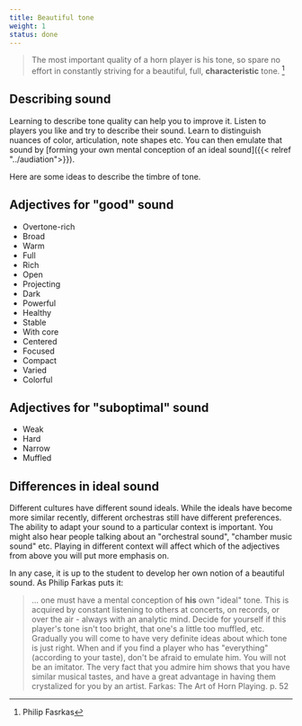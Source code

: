 ```yaml
---
title: Beautiful tone
weight: 1
status: done
---
```


> The most important quality of a horn player is his tone, so spare no effort in constantly striving for a beautiful, full, **characteristic** tone. [^farkas]

[^farkas]: Philip Fasrkas

## Describing sound

Learning to describe tone quality can help you to improve it. Listen to players you like and try to describe their sound. Learn to distinguish nuances of color, articulation, note shapes etc. You can then emulate that sound by [forming your own mental conception of an ideal sound]({{< relref "../audiation">}}).

Here are some ideas to describe the timbre of tone.

## Adjectives for "good" sound

- Overtone-rich
- Broad
- Warm
- Full
- Rich
- Open
- Projecting
- Dark
- Powerful
- Healthy
- Stable
- With core
- Centered
- Focused
- Compact
- Varied
- Colorful

## Adjectives for "suboptimal" sound

- Weak
- Hard
- Narrow
- Muffled

## Differences in ideal sound

Different cultures have different sound ideals. While the ideals have become more similar recently, different orchestras still have different preferences. The ability to adapt your sound to a particular context is important. You might also hear people talking about an "orchestral sound", "chamber music sound" etc. Playing in different context will affect which of the adjectives from above you will put more emphasis on.

In any case, it is up to the student to develop her own notion of a beautiful sound. As Philip Farkas puts it:

> ... one must have a mental conception of **his** own "ideal" tone. This is acquired by constant listening to others at concerts, on records, or over the air - always with an analytic mind. Decide for yourself if this player's tone isn't too bright, that one's a little too muffled, etc. Gradually you will come to have very definite ideas about which tone is just right. When and if you find a player who has "everything" (according to your taste), don't be afraid to emulate him. You will not be an imitator. The very fact that you admire him shows that you have similar musical tastes, and have a great advantage in having them crystalized for you by an artist.
Farkas: The Art of Horn Playing. p. 52
